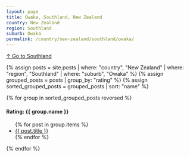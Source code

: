 ```yaml
---
layout: page
title: Owaka, Southland, New Zealand
country: New Zealand
region: Southland
suburb: Owaka
permalink: /country/new-zealand/southland/owaka/
---
```

[↑ Go to Southland](/country/new-zealand/southland/)

{% assign posts = site.posts | where: "country", "New Zealand" | where: "region", "Southland" | where: "suburb", "Owaka" %}
{% assign grouped_posts = posts | group_by: "rating" %}
{% assign sorted_grouped_posts = grouped_posts | sort: "name" %}

{% for group in sorted_grouped_posts reversed %}
  <h4>Rating: {{ group.name }}</h4>
  <ul>
    {% for post in group.items %}
      <li><a href="{{ post.url }}">{{ post.title }}</a></li>
    {% endfor %}
  </ul>
{% endfor %}
